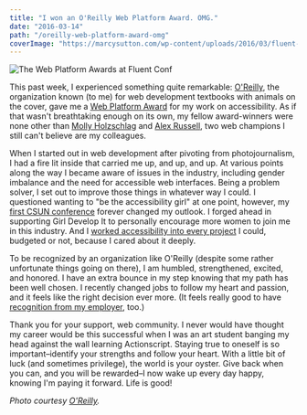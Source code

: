 ```yaml
---
title: "I won an O'Reilly Web Platform Award. OMG."
date: "2016-03-14"
path: "/oreilly-web-platform-award-omg"
coverImage: "https://marcysutton.com/wp-content/uploads/2016/03/fluent-web-platform-award2.jpg"
---
```


![The Web Platform Awards at Fluent Conf](https://marcysutton.com/wp-content/uploads/2016/03/fluent-web-platform-award2.jpg)

This past week, I experienced something quite remarkable: [O'Reilly](http://www.oreilly.com/ "Link opens in a new window"), the organization known (to me) for web development textbooks with animals on the cover, gave me a [Web Platform Award](https://twitter.com/fluentconf/status/707994740000620544) for my work on accessibility. As if that wasn't breathtaking enough on its own, my fellow award-winners were none other than [Molly Holzschlag](https://about.me/mollydotcom "Link opens in a new window") and [Alex Russell](http://infrequently.org/ "Link opens in a new window"), two web champions I still can't believe are my colleagues.

When I started out in web development after pivoting from photojournalism, I had a fire lit inside that carried me up, and up, and up. At various points along the way I became aware of issues in the industry, including gender imbalance and the need for accessible web interfaces. Being a problem solver, I set out to improve those things in whatever way I could. I questioned wanting to "be the accessibility girl" at one point, however, my [first CSUN conference](/csun-accessibility-conference-recap/) forever changed my outlook. I forged ahead in supporting Girl Develop It to personally encourage more women to join me in this industry. And I [worked accessibility into every project](/how-i-audit-a-website-for-accessibility/) I could, budgeted or not, because I cared about it deeply.

To be recognized by an organization like O'Reilly (despite some rather unfortunate things going on there), I am humbled, strengthened, excited, and honored. I have an extra bounce in my step knowing that my path has been well chosen. I recently changed jobs to follow my heart and passion, and it feels like the right decision ever more. (It feels really good to have [recognition from my employer](https://twitter.com/dylanbarrell/status/708063649902886912 "Link opens in a new window"), too.)

Thank you for your support, web community. I never would have thought my career would be this successful when I was an art student banging my head against the wall learning Actionscript. Staying true to oneself is so important–identify your strengths and follow your heart. With a little bit of luck (and sometimes privilege), the world is your oyster. Give back when you can, and you will be rewarded–I now wake up every day happy, knowing I'm paying it forward. Life is good!

_Photo courtesy [O'Reilly](https://twitter.com/fluentconf/status/707994740000620544 "Link opens in a new window")._
